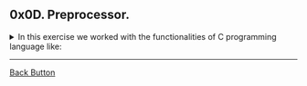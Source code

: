 ## 0x0D. Preprocessor.

<details>
<summary>In this exercise we worked with the functionalities of C programming language like: </summary>
<br>

- Macros
- Guards
- Header files

</details>

---

[Back Button](https://github.com/FatChicken277/holbertonschool-low_level_programming)